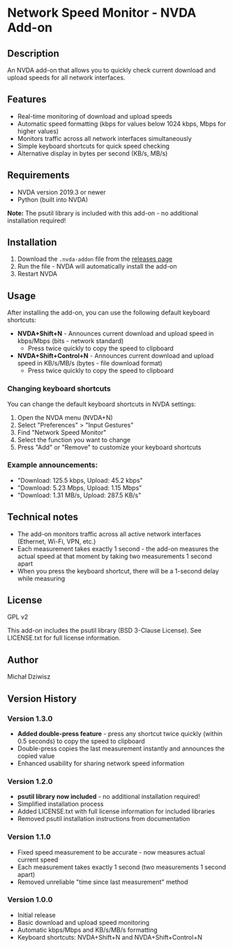 # Network Speed Monitor - NVDA Add-on

## Description

An NVDA add-on that allows you to quickly check current download and upload speeds for all network interfaces.

## Features

- Real-time monitoring of download and upload speeds
- Automatic speed formatting (kbps for values below 1024 kbps, Mbps for higher values)
- Monitors traffic across all network interfaces simultaneously
- Simple keyboard shortcuts for quick speed checking
- Alternative display in bytes per second (KB/s, MB/s)

## Requirements

- NVDA version 2019.3 or newer
- Python (built into NVDA)

**Note:** The psutil library is included with this add-on - no additional installation required!

## Installation

1. Download the `.nvda-addon` file from the [releases page](https://github.com/michaldziwisz/networkSpeed/releases)
2. Run the file - NVDA will automatically install the add-on
3. Restart NVDA

## Usage

After installing the add-on, you can use the following default keyboard shortcuts:

- **NVDA+Shift+N** - Announces current download and upload speed in kbps/Mbps (bits - network standard)
  - Press twice quickly to copy the speed to clipboard
- **NVDA+Shift+Control+N** - Announces current download and upload speed in KB/s/MB/s (bytes - file download format)
  - Press twice quickly to copy the speed to clipboard

### Changing keyboard shortcuts

You can change the default keyboard shortcuts in NVDA settings:

1. Open the NVDA menu (NVDA+N)
2. Select "Preferences" > "Input Gestures"
3. Find "Network Speed Monitor"
4. Select the function you want to change
5. Press "Add" or "Remove" to customize your keyboard shortcuts

### Example announcements:

- "Download: 125.5 kbps, Upload: 45.2 kbps"
- "Download: 5.23 Mbps, Upload: 1.15 Mbps"
- "Download: 1.31 MB/s, Upload: 287.5 KB/s"

## Technical notes

- The add-on monitors traffic across all active network interfaces (Ethernet, Wi-Fi, VPN, etc.)
- Each measurement takes exactly 1 second - the add-on measures the actual speed at that moment by taking two measurements 1 second apart
- When you press the keyboard shortcut, there will be a 1-second delay while measuring

## License

GPL v2

This add-on includes the psutil library (BSD 3-Clause License). See LICENSE.txt for full license information.

## Author

Michał Dziwisz

## Version History

### Version 1.3.0
- **Added double-press feature** - press any shortcut twice quickly (within 0.5 seconds) to copy the speed to clipboard
- Double-press copies the last measurement instantly and announces the copied value
- Enhanced usability for sharing network speed information

### Version 1.2.0
- **psutil library now included** - no additional installation required!
- Simplified installation process
- Added LICENSE.txt with full license information for included libraries
- Removed psutil installation instructions from documentation

### Version 1.1.0
- Fixed speed measurement to be accurate - now measures actual current speed
- Each measurement takes exactly 1 second (two measurements 1 second apart)
- Removed unreliable "time since last measurement" method

### Version 1.0.0
- Initial release
- Basic download and upload speed monitoring
- Automatic kbps/Mbps and KB/s/MB/s formatting
- Keyboard shortcuts: NVDA+Shift+N and NVDA+Shift+Control+N

